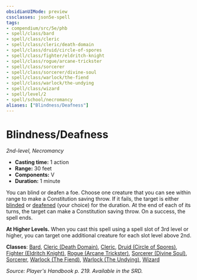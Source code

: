 ```yaml
---
obsidianUIMode: preview
cssclasses: json5e-spell
tags:
- compendium/src/5e/phb
- spell/class/bard
- spell/class/cleric
- spell/class/cleric/death-domain
- spell/class/druid/circle-of-spores
- spell/class/fighter/eldritch-knight
- spell/class/rogue/arcane-trickster
- spell/class/sorcerer
- spell/class/sorcerer/divine-soul
- spell/class/warlock/the-fiend
- spell/class/warlock/the-undying
- spell/class/wizard
- spell/level/2
- spell/school/necromancy
aliases: ["Blindness/Deafness"]
---
```

# Blindness/Deafness
*2nd-level, Necromancy*  

- **Casting time:** 1 action
- **Range:** 30 feet
- **Components:** V
- **Duration:** 1 minute

You can blind or deafen a foe. Choose one creature that you can see within range to make a Constitution saving throw. If it fails, the target is either [blinded](5E2014官方资源/规则/conditions.md#blinded) or [deafened](5E2014官方资源/规则/conditions.md#deafened) (your choice) for the duration. At the end of each of its turns, the target can make a Constitution saving throw. On a success, the spell ends.

**At Higher Levels.** When you cast this spell using a spell slot of 3rd level or higher, you can target one additional creature for each slot level above 2nd.

**Classes**: [Bard](5E2014官方资源/classes/bard.md), [Cleric (Death Domain)](5E2014官方资源/classes/cleric-death-domain.md), [Cleric](5E2014官方资源/classes/cleric.md), [Druid (Circle of Spores)](5E2014官方资源/classes/druid-circle-of-spores-tce.md), [Fighter (Eldritch Knight)](5E2014官方资源/classes/fighter-eldritch-knight.md), [Rogue (Arcane Trickster)](5E2014官方资源/classes/rogue-arcane-trickster.md), [Sorcerer (Divine Soul)](5E2014官方资源/classes/sorcerer-divine-soul-xge.md), [Sorcerer](5E2014官方资源/classes/sorcerer.md), [Warlock (The Fiend)](5E2014官方资源/classes/warlock-the-fiend.md), [Warlock (The Undying)](5E2014官方资源/classes/warlock-the-undying-scag.md), [Wizard](5E2014官方资源/classes/wizard.md)

*Source: Player's Handbook p. 219. Available in the SRD.*